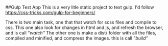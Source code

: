 ##Gulp Test App
This is a very litle static project to text gulp. I'd follow https://css-tricks.com/gulp-for-beginners/

There is two main task, one that that watch for scss files and compile to css. 
This one also look for changes in html and js, and refresh the browser, and is call _"watch"_
The other one is make a dist/ folder with all the files, compiled and minified, and compress the images. this is call _"build"_
